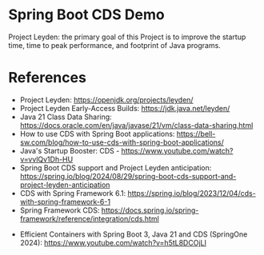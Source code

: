 Spring Boot CDS Demo
=====================

Project Leyden: the primary goal of this Project is to improve the startup time, time to peak performance,
and footprint of Java programs.

# References

* Project Leyden: https://openjdk.org/projects/leyden/
* Project Leyden Early-Access Builds: https://jdk.java.net/leyden/
* Java 21 Class Data Sharing: https://docs.oracle.com/en/java/javase/21/vm/class-data-sharing.html
* How to use CDS with Spring Boot applications: https://bell-sw.com/blog/how-to-use-cds-with-spring-boot-applications/
* Java's Startup Booster: CDS - https://www.youtube.com/watch?v=vvlQv1Dh-HU
* Spring Boot CDS support and Project Leyden
  anticipation: https://spring.io/blog/2024/08/29/spring-boot-cds-support-and-project-leyden-anticipation
* CDS with Spring Framework 6.1: https://spring.io/blog/2023/12/04/cds-with-spring-framework-6-1
* Spring Framework CDS: https://docs.spring.io/spring-framework/reference/integration/cds.html
- Efficient Containers with Spring Boot 3, Java 21 and CDS (SpringOne 2024): https://www.youtube.com/watch?v=h5tL8DCOjLI


